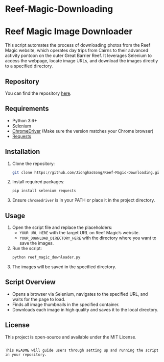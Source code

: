 # Reef-Magic-Downloading


# Reef Magic Image Downloader

This script automates the process of downloading photos from the Reef Magic website, which operates day trips from Cairns to their advanced activity pontoon on the outer Great Barrier Reef. It leverages Selenium to access the webpage, locate image URLs, and download the images directly to a specified directory.

## Repository

You can find the repository [here](https://github.com/JionghaoSong/Reef-Magic-Downloading).

## Requirements

- Python 3.6+
- [Selenium](https://pypi.org/project/selenium/)
- [ChromeDriver](https://sites.google.com/a/chromium.org/chromedriver/downloads) (Make sure the version matches your Chrome browser)
- [Requests](https://pypi.org/project/requests/)

## Installation

1. Clone the repository:
   ```bash
   git clone https://github.com/JionghaoSong/Reef-Magic-Downloading.git
   ```
2. Install required packages:
   ```bash
   pip install selenium requests
   ```
3. Ensure `chromedriver` is in your PATH or place it in the project directory.

## Usage

1. Open the script file and replace the placeholders:
   - `YOUR_URL_HERE` with the target URL on Reef Magic’s website.
   - `YOUR_DOWNLOAD_DIRECTORY_HERE` with the directory where you want to save the images.
2. Run the script:
   ```bash
   python reef_magic_downloader.py
   ```
3. The images will be saved in the specified directory.

## Script Overview

- Opens a browser via Selenium, navigates to the specified URL, and waits for the page to load.
- Finds all image thumbnails in the specified container.
- Downloads each image in high quality and saves it to the local directory.

## License

This project is open-source and available under the MIT License.
```

This README will guide users through setting up and running the script in your repository.
